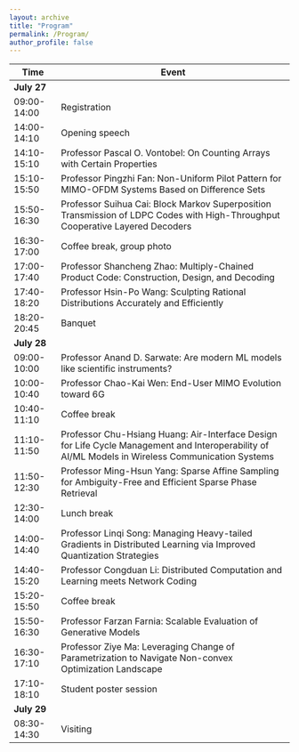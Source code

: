 ```yaml
---
layout: archive
title: "Program"
permalink: /Program/
author_profile: false
---
```


| Time               | Event |
|--------------------|-------|
| **July 27**       |       |
| 09:00-14:00       | Registration |
| 14:00-14:10       | Opening speech |
| 14:10-15:10       | Professor Pascal O. Vontobel: On Counting Arrays with Certain Properties |
| 15:10-15:50       | Professor Pingzhi Fan: Non-Uniform Pilot Pattern for MIMO-OFDM Systems Based on Difference Sets  |
| 15:50-16:30       | Professor Suihua Cai: Block Markov Superposition Transmission of LDPC Codes with High-Throughput Cooperative Layered Decoders |
| 16:30-17:00       | Coffee break, group photo |
| 17:00-17:40       | Professor Shancheng Zhao: Multiply-Chained Product Code: Construction, Design, and Decoding   |
| 17:40-18:20       | Professor Hsin-Po Wang: Sculpting Rational Distributions Accurately and Efficiently |
| 18:20-20:45       | Banquet |
| **July 28**       |       |
| 09:00-10:00       | Professor Anand D. Sarwate: Are modern ML models like scientific instruments? |
| 10:00-10:40       | Professor Chao-Kai Wen: End-User MIMO Evolution toward 6G |
| 10:40-11:10       | Coffee break |
| 11:10-11:50       | Professor Chu-Hsiang Huang: Air-Interface Design for Life Cycle Management and Interoperability of AI/ML Models in Wireless Communication Systems |
| 11:50-12:30       | Professor Ming-Hsun Yang: Sparse Affine Sampling for Ambiguity-Free and Efficient Sparse Phase Retrieval |
| 12:30-14:00       | Lunch break |
| 14:00-14:40       | Professor Linqi Song: Managing Heavy-tailed Gradients in Distributed Learning via Improved Quantization Strategies |
| 14:40-15:20       | Professor Congduan Li: Distributed Computation and Learning meets Network Coding |
| 15:20-15:50       | Coffee break |
| 15:50-16:30       | Professor Farzan Farnia: Scalable Evaluation of Generative Models |
| 16:30-17:10       | Professor Ziye Ma: Leveraging Change of Parametrization to Navigate Non-convex Optimization Landscape |
| 17:10-18:10       | Student poster session |
| **July 29**       |       |
| 08:30-14:30       | Visiting |
